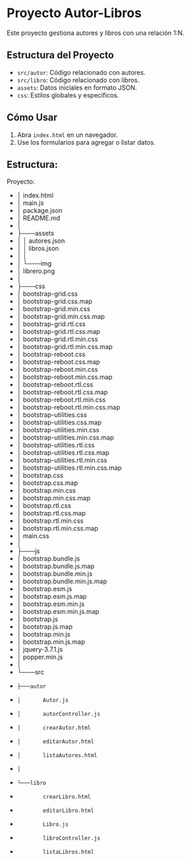 # Proyecto Autor-Libros
Este proyecto gestiona autores y libros con una relación 1:N.
## Estructura del Proyecto
- `src/autor`: Código relacionado con autores.
- `src/libro`: Código relacionado con libros.
- `assets`: Datos iniciales en formato JSON.
- `css`: Estilos globales y específicos.
## Cómo Usar
1. Abra `index.html` en un navegador.
2. Use los formularios para agregar o listar datos.

## Estructura:
Proyecto:
- │   index.html
- │   main.js
- │   package.json
- │   README.md
- │
- ├───assets
- │   │   autores.json
- │   │   libros.json
- │   │
- │   └───img
- │           librero.png
- │
- ├───css
- │       bootstrap-grid.css
- │       bootstrap-grid.css.map
- │       bootstrap-grid.min.css
- │       bootstrap-grid.min.css.map
- │       bootstrap-grid.rtl.css
- │       bootstrap-grid.rtl.css.map
- │       bootstrap-grid.rtl.min.css
- │       bootstrap-grid.rtl.min.css.map
- │       bootstrap-reboot.css
- │       bootstrap-reboot.css.map
- │       bootstrap-reboot.min.css
- │       bootstrap-reboot.min.css.map
- │       bootstrap-reboot.rtl.css
- │       bootstrap-reboot.rtl.css.map
- │       bootstrap-reboot.rtl.min.css
- │       bootstrap-reboot.rtl.min.css.map
- │       bootstrap-utilities.css
- │       bootstrap-utilities.css.map
- │       bootstrap-utilities.min.css
- │       bootstrap-utilities.min.css.map
- │       bootstrap-utilities.rtl.css
- │       bootstrap-utilities.rtl.css.map
- │       bootstrap-utilities.rtl.min.css
- │       bootstrap-utilities.rtl.min.css.map
- │       bootstrap.css
- │       bootstrap.css.map
- │       bootstrap.min.css
- │       bootstrap.min.css.map
- │       bootstrap.rtl.css
- │       bootstrap.rtl.css.map
- │       bootstrap.rtl.min.css
- │       bootstrap.rtl.min.css.map
- │       main.css
- │
- ├───js
- │       bootstrap.bundle.js
- │       bootstrap.bundle.js.map
- │       bootstrap.bundle.min.js
- │       bootstrap.bundle.min.js.map
- │       bootstrap.esm.js
- │       bootstrap.esm.js.map
- │       bootstrap.esm.min.js
- │       bootstrap.esm.min.js.map
- │       bootstrap.js
- │       bootstrap.js.map
- │       bootstrap.min.js
- │       bootstrap.min.js.map
- │       jquery-3.7.1.js
- │       popper.min.js
- │
- └───src
-     ├───autor
-     │       Autor.js
-     │       autorController.js
-     │       crearAutor.html
-     │       editarAutor.html
-     │       listaAutores.html
-     │
-     └───libro
-             crearLibro.html
-             editarLibro.html
-             Libro.js
-             libroController.js
-             listaLibros.html

